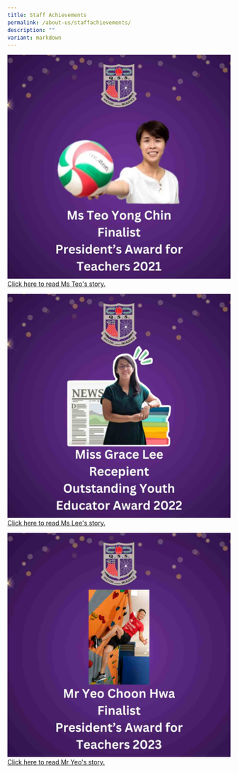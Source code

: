 ```yaml
---
title: Staff Achievements
permalink: /about-us/staffachievements/
description: ""
variant: markdown
---
```

![](/images/yongchiinachievement.jpg) 
[Click here to read Ms Teo's story.](https://www.schoolbag.edu.sg/story/be-good-be-grateful)

![](/images/graceachivement.jpg)
[Click here to read Ms Lee's story.](https://www.schoolbag.edu.sg/story/the-power-of-honest-conversations)

![](/images/yeoachievement.jpg)
[Click here to read Mr Yeo's story.](https://www.schoolbag.edu.sg/story/read-e-stead-e-pe!-how-this-sports-coach-leapt-for-tech)